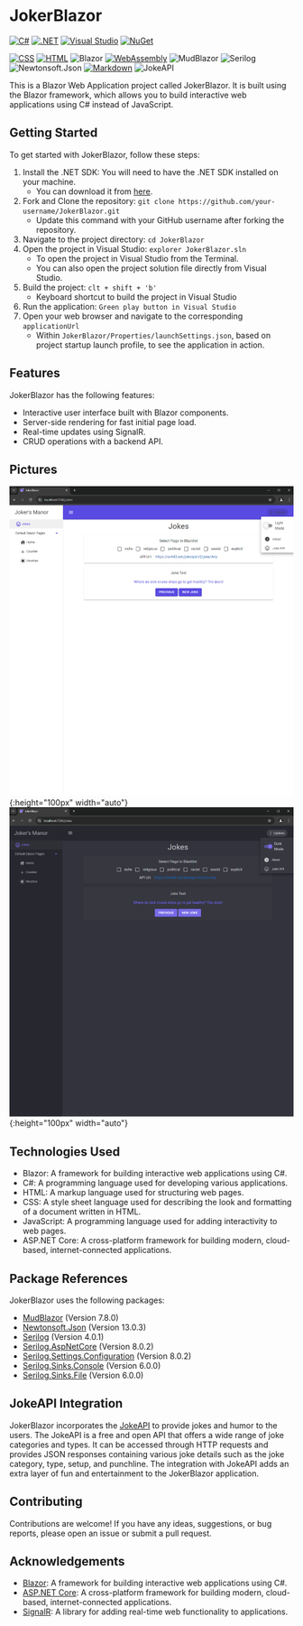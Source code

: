 # JokerBlazor

[![C#](https://custom-icon-badges.demolab.com/badge/C%23-%23239120.svg?logo=cshrp&logoColor=white)](#)
[![.NET](https://img.shields.io/badge/.NET-512BD4?logo=dotnet&logoColor=fff)](#)
[![Visual Studio](https://custom-icon-badges.demolab.com/badge/Visual%20Studio-5C2D91.svg?&logo=visual-studio&logoColor=white)](#)
[![NuGet](https://img.shields.io/badge/NuGet-004880?logo=nuget&logoColor=fff)](#)

[![CSS](https://img.shields.io/badge/CSS-1572B6?logo=css3&logoColor=fff)](#)
[![HTML](https://img.shields.io/badge/HTML-%23E34F26.svg?logo=html5&logoColor=white)](#)
![Blazor](https://img.shields.io/badge/Blazor-512BD4?style=flat&logo=blazor&logoColor=white)
[![WebAssembly](https://img.shields.io/badge/WebAssembly-654FF0?logo=webassembly&logoColor=fff)](#)
![MudBlazor](https://img.shields.io/badge/MudBlazor-7e6fff?style=flat&logo=blazor&logoColor=white)
![Serilog](https://img.shields.io/badge/Serilog-ff2518?style=flat&logo=serilog&logoColor=white)
![Newtonsoft.Json](https://img.shields.io/badge/Newtonsoft.Json-000?style=flat&logo=json&logoColor=white)
[![Markdown](https://img.shields.io/badge/Markdown-%23000000.svg?logo=markdown&logoColor=white)](#)
![JokeAPI](https://img.shields.io/badge/JokeAPI-512BD4?style=flat&logo=api&logoColor=white)

This is a Blazor Web Application project called JokerBlazor. It is built using the Blazor framework, which allows you to build interactive web applications using C# instead of JavaScript.

## Getting Started

To get started with JokerBlazor, follow these steps:

1. Install the .NET SDK: You will need to have the .NET SDK installed on your machine.
   - You can download it from [here](https://dotnet.microsoft.com/en-us/download).
2. Fork and Clone the repository: `git clone https://github.com/your-username/JokerBlazor.git`
   - Update this command with your GitHub username after forking the repository.
3. Navigate to the project directory: `cd JokerBlazor`
4. Open the project in Visual Studio: `explorer JokerBlazor.sln`
   - To open the project in Visual Studio from the Terminal.
   - You can also open the project solution file directly from Visual Studio.
5. Build the project: `clt + shift + 'b'`
   - Keyboard shortcut to build the project in Visual Studio
6. Run the application: `Green play button in Visual Studio`
7. Open your web browser and navigate to the corresponding `applicationUrl`
   - Within `JokerBlazor/Properties/launchSettings.json`, based on project startup launch profile, to see the application in action.

## Features

JokerBlazor has the following features:

- Interactive user interface built with Blazor components.
- Server-side rendering for fast initial page load.
- Real-time updates using SignalR.
- CRUD operations with a backend API.

## Pictures

![Light Mode](./Assets/jokes_lightmode.png){:height="100px" width="auto"}
![Dark Mode](./Assets/jokes_darkmode.png){:height="100px" width="auto"}

## Technologies Used

- Blazor: A framework for building interactive web applications using C#.
- C#: A programming language used for developing various applications.
- HTML: A markup language used for structuring web pages.
- CSS: A style sheet language used for describing the look and formatting of a document written in HTML.
- JavaScript: A programming language used for adding interactivity to web pages.
- ASP.NET Core: A cross-platform framework for building modern, cloud-based, internet-connected applications.

## Package References

JokerBlazor uses the following packages:

- [MudBlazor](https://www.nuget.org/packages/MudBlazor) (Version 7.8.0)
- [Newtonsoft.Json](https://www.nuget.org/packages/Newtonsoft.Json) (Version 13.0.3)
- [Serilog](https://www.nuget.org/packages/Serilog) (Version 4.0.1)
- [Serilog.AspNetCore](https://www.nuget.org/packages/Serilog.AspNetCore) (Version 8.0.2)
- [Serilog.Settings.Configuration](https://www.nuget.org/packages/Serilog.Settings.Configuration) (Version 8.0.2)
- [Serilog.Sinks.Console](https://www.nuget.org/packages/Serilog.Sinks.Console) (Version 6.0.0)
- [Serilog.Sinks.File](https://www.nuget.org/packages/Serilog.Sinks.File) (Version 6.0.0)

## JokeAPI Integration

JokerBlazor incorporates the [JokeAPI](https://v2.jokeapi.dev/) to provide jokes and humor to the users. The JokeAPI is a free and open API that offers a wide range of joke categories and types. It can be accessed through HTTP requests and provides JSON responses containing various joke details such as the joke category, type, setup, and punchline. The integration with JokeAPI adds an extra layer of fun and entertainment to the JokerBlazor application.

## Contributing

Contributions are welcome! If you have any ideas, suggestions, or bug reports, please open an issue or submit a pull request.

## Acknowledgements

- [Blazor](https://dotnet.microsoft.com/apps/aspnet/web-apps/blazor): A framework for building interactive web applications using C#.
- [ASP.NET Core](https://dotnet.microsoft.com/apps/aspnet): A cross-platform framework for building modern, cloud-based, internet-connected applications.
- [SignalR](https://dotnet.microsoft.com/apps/aspnet/signalr): A library for adding real-time web functionality to applications.
